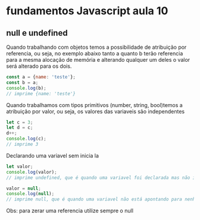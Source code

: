 # fundamentos Javascript aula 10
## null e undefined

Quando trabalhando com objetos temos a possibilidade
de atribuição por referencia, ou seja, no exemplo abaixo tanto a quanto b terão referencia para a mesma alocação de memória e alterando qualquer um deles o valor será alterado para os dois.

```javascript
const a = {name: 'teste'};
const b = a;
console.log(b);
// imprime {name: 'teste'}
```

Quando trabalhamos com tipos primitivos (number, string, bool)temos a atribuição por valor, ou seja, os valores das variaveis são independentes

```javascript
let c = 3;
let d = c;
d++;
console.log(c);
// imprime 3
```

Declarando uma variavel sem inicia la

```javascript
let valor;
console.log(valor);
// imprime undefined, que é quando uma variavel foi declarada mas não inicializada
```

```javascript
valor = null;
console.log(null);
// imprime null, que é quando uma variavel não está apontando para nenhum espaço de memoria
```

Obs: para zerar uma referencia utilize sempre o null
